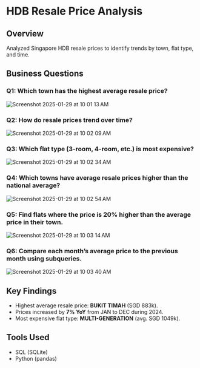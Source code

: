 # HDB Resale Price Analysis  

## Overview  

Analyzed Singapore HDB resale prices to identify trends by town, flat type, and time.  

## Business Questions

### Q1: Which town has the highest average resale price?

![Screenshot 2025-01-29 at 10 01 13 AM](https://github.com/user-attachments/assets/46851d09-8a49-4c79-ad2b-73f0c394975b)

### Q2: How do resale prices trend over time?

![Screenshot 2025-01-29 at 10 02 09 AM](https://github.com/user-attachments/assets/fbff03c3-af8e-4d54-83bd-df6a83a64142)

### Q3: Which flat type (3-room, 4-room, etc.) is most expensive?

![Screenshot 2025-01-29 at 10 02 34 AM](https://github.com/user-attachments/assets/f440bb13-7d30-4d56-8b57-7f75b2e52b11)

### Q4: Which towns have average resale prices higher than the national average?

![Screenshot 2025-01-29 at 10 02 54 AM](https://github.com/user-attachments/assets/9aef3685-df2f-4320-a8db-ea6f5c1b875a)

### Q5: Find flats where the price is 20% higher than the average price in their town.

![Screenshot 2025-01-29 at 10 03 14 AM](https://github.com/user-attachments/assets/39df2667-0bb6-47f1-b6b3-23cf68dbc79a)

### Q6: Compare each month’s average price to the previous month using subqueries.

![Screenshot 2025-01-29 at 10 03 40 AM](https://github.com/user-attachments/assets/e1296074-3149-453a-be56-1fa04738c0a7)

## Key Findings  

- Highest average resale price: **BUKIT TIMAH** (SGD 883k).
- Prices increased by **7% YoY** from JAN to DEC during 2024.  
- Most expensive flat type: **MULTI-GENERATION** (avg. SGD 1049k).  

## Tools Used  

- SQL (SQLite)  
- Python (pandas)  
